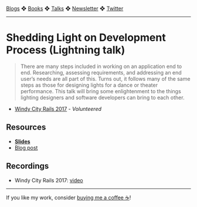 [Blogs](../blogs.md) ❖ [Books](../books.md) ❖ [Talks](../talks.md) ❖ [Newsletter](https://tinyletter.com/vgonda) ❖ [Twitter](https://twitter.com/TTGonda)

---

# Shedding Light on Development Process (Lightning talk)

> There are many steps included in working on an application end to end. Researching, assessing requirements, and addressing an end user’s needs are all part of this. Turns out, it follows many of the same steps as those for designing lights for a dance or theater performance. This talk will bring some enlightenment to the things lighting designers and software developers can bring to each other.

-   [Windy City Rails 2017](https://windycityrails.com/) - _Volunteered_

## Resources

-   **[Slides](https://speakerdeck.com/vgonda/shedding-light-on-development-process)**
-   [Blog post](https://collectiveidea.com/blog/archives/2017/12/01/shedding-light-on-the-development-process)

## Recordings

- Windy City Rails 2017: [video](https://www.youtube.com/watch?v=Q_6-gOBg3sc&feature=youtu.be&t=9m39s)

---

If you like my work, consider [buying me a coffee ☕](https://www.buymeacoffee.com/96JjLEW)!
